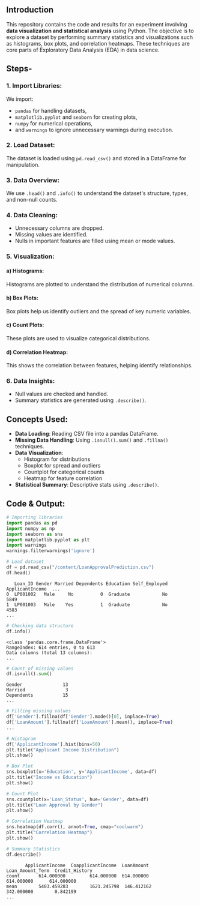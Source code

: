 
## Introduction
This repository contains the code and results for an experiment involving **data visualization and statistical analysis** using Python. The objective is to explore a dataset by performing summary statistics and visualizations such as histograms, box plots, and correlation heatmaps. These techniques are core parts of Exploratory Data Analysis (EDA) in data science.

## Steps-

### 1. Import Libraries:
We import:
- `pandas` for handling datasets,
- `matplotlib.pyplot` and `seaborn` for creating plots,
- `numpy` for numerical operations,
- and `warnings` to ignore unnecessary warnings during execution.

### 2. Load Dataset:
The dataset is loaded using `pd.read_csv()` and stored in a DataFrame for manipulation.

### 3. Data Overview:
We use `.head()` and `.info()` to understand the dataset's structure, types, and non-null counts.

### 4. Data Cleaning:
- Unnecessary columns are dropped.
- Missing values are identified.
- Nulls in important features are filled using mean or mode values.

### 5. Visualization:

#### a) Histograms:
Histograms are plotted to understand the distribution of numerical columns.

#### b) Box Plots:
Box plots help us identify outliers and the spread of key numeric variables.

#### c) Count Plots:
These plots are used to visualize categorical distributions.

#### d) Correlation Heatmap:
This shows the correlation between features, helping identify relationships.

### 6. Data Insights:
- Null values are checked and handled.
- Summary statistics are generated using `.describe()`.

## Concepts Used:

- **Data Loading**: Reading CSV file into a pandas DataFrame.
- **Missing Data Handling**: Using `.isnull().sum()` and `.fillna()` techniques.
- **Data Visualization**:
  - Histogram for distributions
  - Boxplot for spread and outliers
  - Countplot for categorical counts
  - Heatmap for feature correlation
- **Statistical Summary**: Descriptive stats using `.describe()`.

## Code & Output:

```python
# Importing libraries
import pandas as pd
import numpy as np
import seaborn as sns
import matplotlib.pyplot as plt
import warnings
warnings.filterwarnings('ignore')

# Load dataset
df = pd.read_csv("/content/LoanApprovalPrediction.csv")
df.head()
```

```output
   Loan_ID Gender Married Dependents Education Self_Employed  ApplicantIncome  ...
0  LP001002   Male     No          0  Graduate            No             5849
1  LP001003   Male    Yes          1  Graduate            No             4583
...
```

```python
# Checking data structure
df.info()
```

```output
<class 'pandas.core.frame.DataFrame'>
RangeIndex: 614 entries, 0 to 613
Data columns (total 13 columns):
...
```

```python
# Count of missing values
df.isnull().sum()
```

```output
Gender               13
Married               3
Dependents           15
...
```

```python
# Filling missing values
df['Gender'].fillna(df['Gender'].mode()[0], inplace=True)
df['LoanAmount'].fillna(df['LoanAmount'].mean(), inplace=True)
...
```

```python
# Histogram
df['ApplicantIncome'].hist(bins=50)
plt.title("Applicant Income Distribution")
plt.show()
```

```python
# Box Plot
sns.boxplot(x='Education', y='ApplicantIncome', data=df)
plt.title("Income vs Education")
plt.show()
```

```python
# Count Plot
sns.countplot(x='Loan_Status', hue='Gender', data=df)
plt.title("Loan Approval by Gender")
plt.show()
```

```python
# Correlation Heatmap
sns.heatmap(df.corr(), annot=True, cmap="coolwarm")
plt.title("Correlation Heatmap")
plt.show()
```

```python
# Summary Statistics
df.describe()
```

```output
       ApplicantIncome  CoapplicantIncome  LoanAmount  Loan_Amount_Term  Credit_History
count       614.000000         614.000000  614.000000         614.000000      614.000000
mean        5403.459283        1621.245798  146.412162         342.000000        0.842199
...
```
